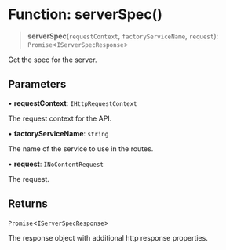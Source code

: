 # Function: serverSpec()

> **serverSpec**(`requestContext`, `factoryServiceName`, `request`): `Promise`\<`IServerSpecResponse`\>

Get the spec for the server.

## Parameters

• **requestContext**: `IHttpRequestContext`

The request context for the API.

• **factoryServiceName**: `string`

The name of the service to use in the routes.

• **request**: `INoContentRequest`

The request.

## Returns

`Promise`\<`IServerSpecResponse`\>

The response object with additional http response properties.
